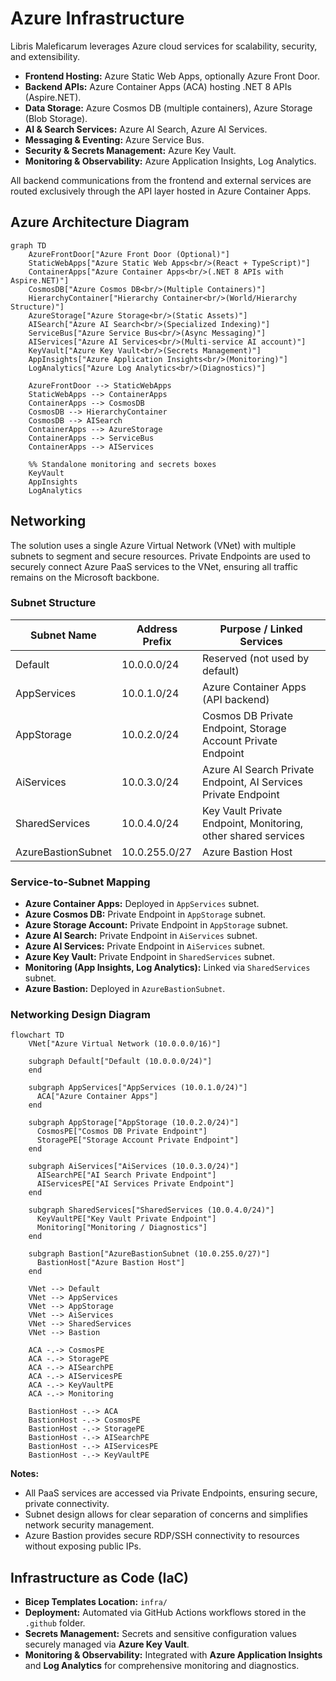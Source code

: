 # Azure Infrastructure

Libris Maleficarum leverages Azure cloud services for scalability, security, and extensibility.

- **Frontend Hosting:** Azure Static Web Apps, optionally Azure Front Door.
- **Backend APIs:** Azure Container Apps (ACA) hosting .NET 8 APIs (Aspire.NET).
- **Data Storage:** Azure Cosmos DB (multiple containers), Azure Storage (Blob Storage).
- **AI & Search Services:** Azure AI Search, Azure AI Services.
- **Messaging & Eventing:** Azure Service Bus.
- **Security & Secrets Management:** Azure Key Vault.
- **Monitoring & Observability:** Azure Application Insights, Log Analytics.

All backend communications from the frontend and external services are routed exclusively through the API layer hosted in Azure Container Apps.

## Azure Architecture Diagram

```mermaid
graph TD
    AzureFrontDoor["Azure Front Door (Optional)"]
    StaticWebApps["Azure Static Web Apps<br/>(React + TypeScript)"]
    ContainerApps["Azure Container Apps<br/>(.NET 8 APIs with Aspire.NET)"]
    CosmosDB["Azure Cosmos DB<br/>(Multiple Containers)"]
    HierarchyContainer["Hierarchy Container<br/>(World/Hierarchy Structure)"]
    AzureStorage["Azure Storage<br/>(Static Assets)"]
    AISearch["Azure AI Search<br/>(Specialized Indexing)"]
    ServiceBus["Azure Service Bus<br/>(Async Messaging)"]
    AIServices["Azure AI Services<br/>(Multi-service AI account)"]
    KeyVault["Azure Key Vault<br/>(Secrets Management)"]
    AppInsights["Azure Application Insights<br/>(Monitoring)"]
    LogAnalytics["Azure Log Analytics<br/>(Diagnostics)"]

    AzureFrontDoor --> StaticWebApps
    StaticWebApps --> ContainerApps
    ContainerApps --> CosmosDB
    CosmosDB --> HierarchyContainer
    CosmosDB --> AISearch
    ContainerApps --> AzureStorage
    ContainerApps --> ServiceBus
    ContainerApps --> AIServices

    %% Standalone monitoring and secrets boxes
    KeyVault
    AppInsights
    LogAnalytics
```

## Networking

The solution uses a single Azure Virtual Network (VNet) with multiple subnets to segment and secure resources. Private Endpoints are used to securely connect Azure PaaS services to the VNet, ensuring all traffic remains on the Microsoft backbone.

### Subnet Structure

| Subnet Name         | Address Prefix  | Purpose / Linked Services                                      |
|---------------------|-----------------|----------------------------------------------------------------|
| Default             | 10.0.0.0/24     | Reserved (not used by default)                                 |
| AppServices         | 10.0.1.0/24     | Azure Container Apps (API backend)                             |
| AppStorage          | 10.0.2.0/24     | Cosmos DB Private Endpoint, Storage Account Private Endpoint   |
| AiServices          | 10.0.3.0/24     | Azure AI Search Private Endpoint, AI Services Private Endpoint |
| SharedServices      | 10.0.4.0/24     | Key Vault Private Endpoint, Monitoring, other shared services  |
| AzureBastionSubnet  | 10.0.255.0/27   | Azure Bastion Host                                             |

### Service-to-Subnet Mapping

- **Azure Container Apps:** Deployed in `AppServices` subnet.
- **Azure Cosmos DB:** Private Endpoint in `AppStorage` subnet.
- **Azure Storage Account:** Private Endpoint in `AppStorage` subnet.
- **Azure AI Search:** Private Endpoint in `AiServices` subnet.
- **Azure AI Services:** Private Endpoint in `AiServices` subnet.
- **Azure Key Vault:** Private Endpoint in `SharedServices` subnet.
- **Monitoring (App Insights, Log Analytics):** Linked via `SharedServices` subnet.
- **Azure Bastion:** Deployed in `AzureBastionSubnet`.

### Networking Design Diagram

```mermaid
flowchart TD
    VNet["Azure Virtual Network (10.0.0.0/16)"]

    subgraph Default["Default (10.0.0.0/24)"]
    end

    subgraph AppServices["AppServices (10.0.1.0/24)"]
      ACA["Azure Container Apps"]
    end

    subgraph AppStorage["AppStorage (10.0.2.0/24)"]
      CosmosPE["Cosmos DB Private Endpoint"]
      StoragePE["Storage Account Private Endpoint"]
    end

    subgraph AiServices["AiServices (10.0.3.0/24)"]
      AISearchPE["AI Search Private Endpoint"]
      AIServicesPE["AI Services Private Endpoint"]
    end

    subgraph SharedServices["SharedServices (10.0.4.0/24)"]
      KeyVaultPE["Key Vault Private Endpoint"]
      Monitoring["Monitoring / Diagnostics"]
    end

    subgraph Bastion["AzureBastionSubnet (10.0.255.0/27)"]
      BastionHost["Azure Bastion Host"]
    end

    VNet --> Default
    VNet --> AppServices
    VNet --> AppStorage
    VNet --> AiServices
    VNet --> SharedServices
    VNet --> Bastion

    ACA -.-> CosmosPE
    ACA -.-> StoragePE
    ACA -.-> AISearchPE
    ACA -.-> AIServicesPE
    ACA -.-> KeyVaultPE
    ACA -.-> Monitoring

    BastionHost -.-> ACA
    BastionHost -.-> CosmosPE
    BastionHost -.-> StoragePE
    BastionHost -.-> AISearchPE
    BastionHost -.-> AIServicesPE
    BastionHost -.-> KeyVaultPE
```

**Notes:**
- All PaaS services are accessed via Private Endpoints, ensuring secure, private connectivity.
- Subnet design allows for clear separation of concerns and simplifies network security management.
- Azure Bastion provides secure RDP/SSH connectivity to resources without exposing public IPs.

## Infrastructure as Code (IaC)

- **Bicep Templates Location:** `infra/`
- **Deployment:** Automated via GitHub Actions workflows stored in the `.github` folder.
- **Secrets Management:** Secrets and sensitive configuration values securely managed via **Azure Key Vault**.
- **Monitoring & Observability:** Integrated with **Azure Application Insights** and **Log Analytics** for comprehensive monitoring and diagnostics.
